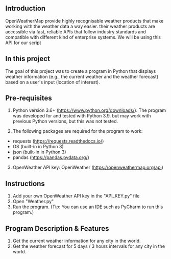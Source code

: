 ## Introduction

OpenWeatherMap provide highly recognisable weather products that make working with the weather data a way easier.
their weather products are accessible via fast, reliable APIs that follow industry standards and compatible with different kind of enterprise systems.
We will be using this API for our script


## In this project

The goal of this project was to create a program in Python that displays weather information (e.g., the current weather and the weather forecast)
based on a user's input (location of interest).


## Pre-requisites

1. Python version 3.6+ (https://www.python.org/downloads/).
The program was developed for and tested with Python 3.9. but may work with previous Python versions, but this was not tested.

2. The following packages are required for the program to work:
- requests (https://requests.readthedocs.io/)
- OS (built-in in Python 3)
- json (built-in in Python 3)
- pandas (https://pandas.pydata.org/)

3. OpenWeather API key:
OpenWeather (https://openweathermap.org/api)


## Instructions

1. Add your own OpenWeather API key in the "API_KEY.py" file
2. Open "Weather.py"
3. Run the program. (Tip: You can use an IDE such as PyCharm to run this program.)


## Program Description & Features

1. Get the current weather information for any city in the world.
2. Get the weather forecast for 5 days / 3 hours intervals for any city in the world.
